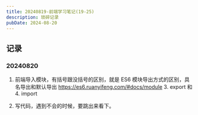 ```yaml
---
title: 20240819-前端学习笔记(19-25)
description: 琐碎记录
pubDate: 2024-08-20
---
```


## 记录

### 20240820

1. 前端导入模块，有括号跟没括号的区别，就是 ES6 模块导出方式的区别，具名导出和默认导出
    https://es6.ruanyifeng.com/#docs/module 3. export 和 4. import

2. 写代码，遇到不会的时候，要跳出来看下。